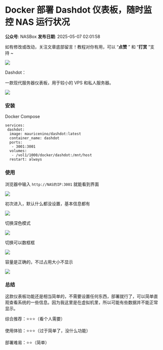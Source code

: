 # Docker 部署 Dashdot 仪表板，随时监控 NAS 运行状况

**公众号**: NASBox
**发布日期**: 2025-05-07 02:01:58

如有修改或改动，关注文章底部留言！教程对你有用，可以 “**点赞** ” 和 “**打赏** ”支持 ~

  


  


<img src='https://mmbiz.qpic.cn/sz_mmbiz_png/5xFLia3A3km6WdzT1g76bVWEWkI2ia5CH05BogTvia6FsYlaHEfBdJsXib169M7rrsD6tic7FLJltfhGSeYnGv6M8gQ/640?wx_fmt=png&from=appmsg' />

Dashdot：

一款现代服务器仪表板，用于较小的 VPS 和私人服务器。

<img src='https://mmbiz.qpic.cn/sz_mmbiz_png/5xFLia3A3km6WdzT1g76bVWEWkI2ia5CH03btNtwJK1ggb1TZicicFPKHtgXQfSaQpyrF15XhSeia7iaZMp0ylvHE03w/640?wx_fmt=png&from=appmsg' />

### 安装

Docker Compose
    
    
    services:  
     dashdot:  
      image: mauricenino/dashdot:latest  
      container_name: dashdot  
      ports:  
       - 3001:3001  
      volumes:  
       - /vol1/1000/docker/dashdot:/mnt/host  
      restart: always

### 使用

浏览器中输入 `http://NAS的IP:3001` 就能看到界面

<img src='https://mmbiz.qpic.cn/sz_mmbiz_png/5xFLia3A3km6WdzT1g76bVWEWkI2ia5CH0t92l5jj46Sz2ySibL0FV6bkf6IwYNZn0gYiaO4H39XbKARmPhBh9PJow/640?wx_fmt=png&from=appmsg' />

初次进入，默认什么都没设置，基本信息都有

<img src='https://mmbiz.qpic.cn/sz_mmbiz_png/5xFLia3A3km6WdzT1g76bVWEWkI2ia5CH0xqic7Tod5djUDBUSJN6pmmXuRAk46PiaxXbHEr9nv7ANfX2xUUKDdj3g/640?wx_fmt=png&from=appmsg' />

切换深色模式

<img src='https://mmbiz.qpic.cn/sz_mmbiz_png/5xFLia3A3km6WdzT1g76bVWEWkI2ia5CH0IlREVFib9Vhluncg3FIGNHpF2qlplq2mCM5dPtKAazfoRsjbYKWYN5A/640?wx_fmt=png&from=appmsg' />

切换可以数框框

<img src='https://mmbiz.qpic.cn/sz_mmbiz_png/5xFLia3A3km6WdzT1g76bVWEWkI2ia5CH0yhicdde9TgbDrZmM5co2qN5QLsf13oTVFGib0CDHjxkpM7NPcm0bnR6Q/640?wx_fmt=png&from=appmsg' />

容量是正确的，不过占用大小不显示

<img src='https://mmbiz.qpic.cn/sz_mmbiz_png/5xFLia3A3km6WdzT1g76bVWEWkI2ia5CH0mp3hceUsia2loUoHawXOhBGia0U8rfxB1Wenq13OOq0S8FM4NRK2VKqg/640?wx_fmt=png&from=appmsg' />

### 总结

这款仪表板功能还是相当简单的，不需要设置任何东西，部署就行了，可以简单直观查看系统的一些信息。因为我这里是在虚拟机里，所以可能有些数据并不能正常显示。

综合推荐：⭐⭐⭐（看个人需要）

使用体验：⭐⭐⭐（过于简单了，没什么功能）

部署难易：⭐⭐（简单）︎

  


  


  


︎
